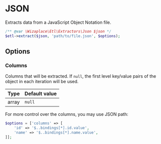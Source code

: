# JSON

Extracts data from a JavaScript Object Notation file.

```php
/** @var \Wizaplace\Etl\Extractors\Json $json */
$etl->extract($json, 'path/to/file.json', $options);
```

## Options

### Columns

Columns that will be extracted. If `null`, the first level key/value pairs of the object in each iteration will be used.

| Type  | Default value |
|-------|---------------|
| array | `null`        |

For more control over the columns, you may use JSON path:

```php
$options = ['columns' => [
    'id' => '$..bindings[*].id.value',
    'name' => '$..bindings[*].name.value',
]];
```
